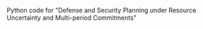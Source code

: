Python code for "Defense and Security Planning under Resource Uncertainty and Multi-period Commitments"
